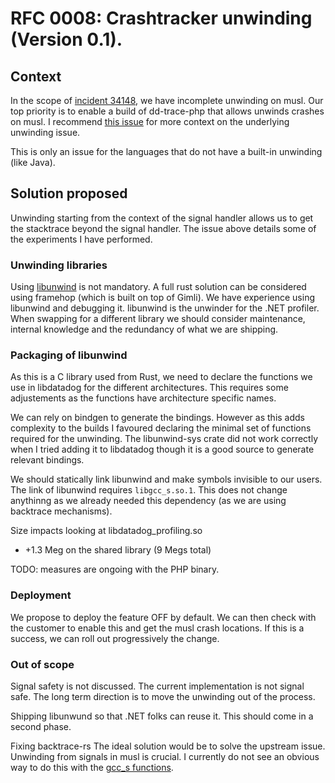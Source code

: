 # RFC 0008: Crashtracker unwinding (Version 0.1). 

## Context

In the scope of [incident 34148](https://dd.enterprise.slack.com/archives/C088R4S25M5), we have incomplete unwinding on musl. Our top priority is to enable a build of dd-trace-php that allows unwinds crashes on musl.
I recommend [this issue](https://github.com/rust-lang/backtrace-rs/issues/698) for more context on the underlying unwinding issue.

This is only an issue for the languages that do not have a built-in unwinding (like Java).

## Solution proposed

Unwinding starting from the context of the signal handler allows us to get the stacktrace beyond the signal handler. The issue above details some of the experiments I have performed.

### Unwinding libraries

Using [libunwind](https://github.com/libunwind/libunwind/) is not mandatory. A full rust solution can be considered using framehop (which is built on top of Gimli). We have experience using libunwind and debugging it. libunwind is the unwinder for the .NET profiler.
When swapping for a different library we should consider maintenance, internal knowledge and the redundancy of what we are shipping.

### Packaging of libunwind

As this is a C library used from Rust, we need to declare the functions we use in libdatadog for the different architectures. This requires some adjustements as the functions have architecture specific names.

We can rely on bindgen to generate the bindings. However as this adds complexity to the builds I favoured declaring the minimal set of functions required for the unwinding.
The libunwind-sys crate did not work correctly when I tried adding it to libdatadog though it is a good source to generate relevant bindings.

We should statically link libunwind and make symbols invisible to our users.
The link of libunwind requires `libgcc_s.so.1`. This does not change anythinng as we already needed this dependency (as we are using backtrace mechanisms).

Size impacts looking at libdatadog_profiling.so
- +1.3 Meg on the shared library (9 Megs total)

TODO: measures are ongoing with the PHP binary.

### Deployment 

We propose to deploy the feature OFF by default. We can then check with the customer to enable this and get the musl crash locations.
If this is a success, we can roll out progressively the change.

### Out of scope

Signal safety is not discussed.
The current implementation is not signal safe. The long term direction is to move the unwinding out of the process.

Shipping libunwund so that .NET folks can reuse it.
This should come in a second phase.

Fixing backtrace-rs
The ideal solution would be to solve the upstream issue. Unwinding from signals in musl is crucial.
I currently do not see an obvious way to do this with the [gcc_s functions](https://refspecs.linuxfoundation.org/LSB_4.1.0/LSB-Core-generic/LSB-Core-generic/libgcc-sman.html).
